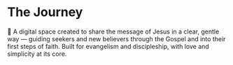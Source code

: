 # The Journey
💛 A digital space created to share the message of Jesus in a clear, gentle way — guiding seekers and new believers through the Gospel and into their first steps of faith. Built for evangelism and discipleship, with love and simplicity at its core.
